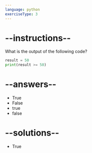 ```yaml
---
language: python
exerciseType: 3
---
```


# --instructions--

What is the output of the following code?
```python
result = 50
print(result >= 50)
```

# --answers--

- True
- False
- true
- false

# --solutions--

- True
